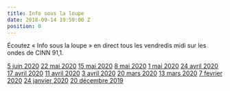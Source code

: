 ```yaml
---
title: Info sous la loupe
date: 2018-09-14 19:59:00 Z
position: 0
---
```


Écoutez « Info sous la loupe » en direct tous les vendredis midi sur les ondes de CINN 91,1.

<th class="date"><a 
href="http://lejournallenord.com/infosouslaloupe/5juin2020.mp3">5 juin 2020</a> 
</th>

<th class="date"><a 
href="http://lejournallenord.com/infosouslaloupe/22mai2020.mp3">22 mai 2020</a> 
</th>

<th class="date"><a 
href="http://lejournallenord.com/infosouslaloupe/15mai2020.mp3">15 mai 2020</a> 
</th>

<th class="date"><a 
href="http://lejournallenord.com/infosouslaloupe/8mai2020.mp3">8 mai 2020</a> 
</th>

<th class="date"><a 
href="http://lejournallenord.com/infosouslaloupe/1mai2020.mp3">1 mai 2020</a> 
</th>

<th class="date"><a 
href="http://lejournallenord.com/infosouslaloupe/24avril2020.mp3">24 avril 2020</a> 
</th>

<th class="date"><a 
href="http://lejournallenord.com/infosouslaloupe/17avril2020.mp3">17 avril 2020</a> 
</th>

<th class="date"><a 
href="http://lejournallenord.com/infosouslaloupe/11avril2020.mp3">11 avril 2020</a> 
</th>
<tr>
        <th class="date"><a 
href="http://lejournallenord.com/infosouslaloupe/3avril2020.mp3">3 avril 2020</a> 
</th>
<tr>
        <th class="date"><a     href="http://lejournallenord.com/infosouslaloupe/20mars2020.mp3">20 mars 2020</a> 
</th>
<tr>
        <th class="date"><a href="http://lejournallenord.com/infosouslaloupe/13mars2020.mp3">13 mars 2020</a> 
</th>
<tr>
        <th class="date"><a href="http://lejournallenord.com/infosouslaloupe/7fevrier2020.mp3">7 fevrier 2020</a> 
</th>
<tr>
        <th class="date"><a href="http://lejournallenord.com/infosouslaloupe/24janvier2020.mp3">24 janvier 2020</a> 
</th>
<tr>
        <th class="date"><a href="http://lejournallenord.com/infosouslaloupe/20decembre2019.mp3">20 décembre 2019</a> 
</th>
<tr>